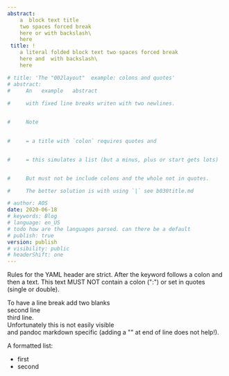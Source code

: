 ```yaml
---
abstract: 
    a  block text title
    two spaces forced break      
    here or with backslash\
    here
 title: ! 
    a literal folded block text two spaces forced break   
    here and  with backslash\
    here

# title: 'The "002layout"  example: colons and quotes'  
# abstract: 
#     An   example   abstract
    
#     with fixed line breaks writen with two newlines.


#     Note
    

#     = a title with `colon` requires quotes and  


#     = this simulates a list (but a minus, plus or start gets lots)


#     But must not be include colons and the whole not in quotes. 

#     The better solution is with using `|` see b030title.md

# author: AOS
date: 2020-06-18
# keywords: Blog
# language: en_US
# todo how are the languages parsed. can there be a default
# publish: true
version: publish
# visibility: public
# headerShift: one
---
```


Rules for the YAML header are strict. After the keyword follows a colon and then a text. This text MUST NOT contain a colon (":") or set in quotes (single or double).

To have a line break add two blanks  
second line  
third line.  
Unfortunately this is not easily visible  
and pandoc markdown specific (adding a "\" at end of line does not help!).

A formatted list:
- first
- second 